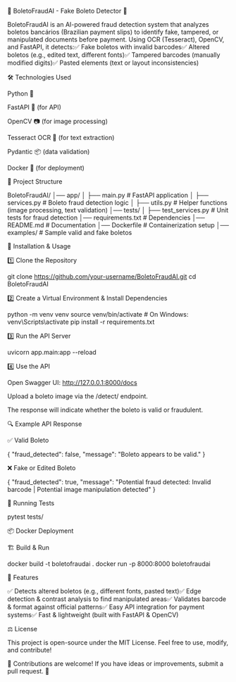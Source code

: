 📌 BoletoFraudAI - Fake Boleto Detector 🚀

BoletoFraudAI is an AI-powered fraud detection system that analyzes boletos bancários (Brazilian payment slips) to identify fake, tampered, or manipulated documents before payment. Using OCR (Tesseract), OpenCV, and FastAPI, it detects:✅ Fake boletos with invalid barcodes✅ Altered boletos (e.g., edited text, different fonts)✅ Tampered barcodes (manually modified digits)✅ Pasted elements (text or layout inconsistencies)

🛠 Technologies Used

Python 🐍

FastAPI 🚀 (for API)

OpenCV 📷 (for image processing)

Tesseract OCR 🧐 (for text extraction)

Pydantic 📦 (data validation)

Docker 🐳 (for deployment)

📂 Project Structure

BoletoFraudAI/
│── app/
│   ├── main.py             # FastAPI application
│   ├── services.py         # Boleto fraud detection logic
│   ├── utils.py            # Helper functions (image processing, text validation)
│── tests/
│   ├── test_services.py    # Unit tests for fraud detection
│── requirements.txt        # Dependencies
│── README.md               # Documentation
│── Dockerfile              # Containerization setup
│── examples/               # Sample valid and fake boletos

🚀 Installation & Usage

1️⃣ Clone the Repository

git clone https://github.com/your-username/BoletoFraudAI.git
cd BoletoFraudAI

2️⃣ Create a Virtual Environment & Install Dependencies

python -m venv venv
source venv/bin/activate  # On Windows: venv\Scripts\activate
pip install -r requirements.txt

3️⃣ Run the API Server

uvicorn app.main:app --reload

4️⃣ Use the API

Open Swagger UI: http://127.0.0.1:8000/docs

Upload a boleto image via the /detect/ endpoint.

The response will indicate whether the boleto is valid or fraudulent.

🔍 Example API Response

✅ Valid Boleto

{
    "fraud_detected": false,
    "message": "Boleto appears to be valid."
}

❌ Fake or Edited Boleto

{
    "fraud_detected": true,
    "message": "Potential fraud detected: Invalid barcode | Potential image manipulation detected"
}

🧪 Running Tests

pytest tests/

📦 Docker Deployment

🏗 Build & Run

docker build -t boletofraudai .
docker run -p 8000:8000 boletofraudai

🎯 Features

✅ Detects altered boletos (e.g., different fonts, pasted text)✅ Edge detection & contrast analysis to find manipulated areas✅ Validates barcode & format against official patterns✅ Easy API integration for payment systems✅ Fast & lightweight (built with FastAPI & OpenCV)

⚖️ License

This project is open-source under the MIT License. Feel free to use, modify, and contribute!

📢 Contributions are welcome! If you have ideas or improvements, submit a pull request. 🚀
